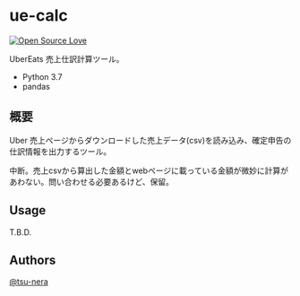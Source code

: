 # ue-calc

[![Open Source Love](https://badges.frapsoft.com/os/v3/open-source.svg?v=103)](https://github.com/tsu-nera/ue-calc)

UberEats 売上仕訳計算ツール。

- Python 3.7
- pandas

## 概要

Uber 売上ページからダウンロードした売上データ(csv)を読み込み、確定申告の仕訳情報を出力するツール。

中断。売上csvから算出した金額とwebページに載っている金額が微妙に計算があわない。問い合わせる必要あるけど、保留。

## Usage

T.B.D.

## Authors

[@tsu-nera](https://twitter.com/tsu_nera)
